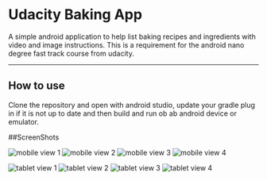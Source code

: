 Udacity Baking App
===================


A simple android application to help list baking recipes and ingredients with video and image instructions. This is a requirement for the android nano degree fast track course from udacity.

----------


How to use
-------------

Clone the repository and open with android studio, update your gradle plug in if it is not up to date and then build and run ob ab android device or emulator.

##ScreenShots 

![mobile view 1](https://raw.githubusercontent.com/Oziomajnr/BakingApp/master/images/m1.jpeg)
![mobile view 2](https://raw.githubusercontent.com/Oziomajnr/BakingApp/master/images/m2.jpeg)
![mobile view 3](https://raw.githubusercontent.com/Oziomajnr/BakingApp/master/images/m3.jpeg)
![mobile view 4](https://raw.githubusercontent.com/Oziomajnr/BakingApp/master/images/m4.jpeg)

![tablet view 1](https://raw.githubusercontent.com/Oziomajnr/BakingApp/master/images/t1.jpeg)
![tablet view 2](https://raw.githubusercontent.com/Oziomajnr/BakingApp/master/images/t2.jpeg)
![tablet view 3](https://raw.githubusercontent.com/Oziomajnr/BakingApp/master/images/t3.jpeg)
![tablet view 4](https://raw.githubusercontent.com/Oziomajnr/BakingApp/master/images/t4.jpeg)
  
			
			



